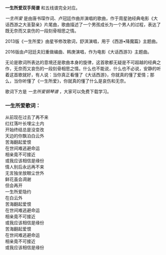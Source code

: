 

**一生所爱双手简谱** 和五线谱完全对应。

_一生所爱_
是由唐书琛作词、卢冠廷作曲并演唱的歌曲，作于周星驰经典电影《大话西游之大圣娶亲》片尾曲，歌曲描述了一个男孩成长为一个男人的过程，表达了既无奈而又哀伤的一段刻骨相思之情。

2013版《一生所爱》由星爷修改歌词，舒淇演唱，用于《西游•降魔篇》主题曲。

2016版由卢冠廷夫妇重做编曲、韩庚演唱，作为电影《大话西游3》主题曲。

无论是歌词所表达的意境还是歌曲本身的旋律，这首歌都无疑是不可超越的经典之作，无奈而又哀伤的一段刻骨相思之情。什么也不能说，什么也不必说，安静的听着这首歌就好，有人说：当你真正看懂了《大话西游》，你就真的懂了爱情；那么，当你听懂了《一生所爱》，你就真的懂了什么是哀伤和无奈。

歌词下方是 _一生所爱钢琴谱_ ，大家可以免费下载学习。

### 一生所爱歌词：

从前现在过去了再不来  
红红落叶长埋尘土内  
开始终结总是没变改  
天边的你飘泊白云外  
苦海翻起爱恨  
在世间难逃避命运  
相亲竟不可接近  
或我应该相信是缘份  
情人别后永远再不来  
无言独坐放眼尘世外  
鲜花虽会凋谢  
但会再开  
一生所爱隐约  
在白云外  
苦海翻起爱恨  
在世间难逃避命运  
相亲竟不可接近  
或我应该相信是缘份  
苦海翻起爱恨  
在世间难逃避命运  
相亲竟不可接近  
或我应该相信是缘份

